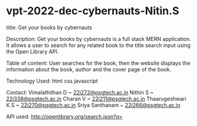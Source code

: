 # vpt-2022-dec-cybernauts-Nitin.S

title:
Get your books by cybernauts 

Description:
Get your books by cybernauts is a full stack MERN application. It allows a user to search for any related book to the title search input using the Open Library API.

Table of content:
User searches for the book, then the website displays the information about the book, author and the cover page of the book. 

Technology Used:
html
css
javascript

Contact:
Vimalathithan D ~ 22i272@psgtech.ac.in
Nithin S ~ 22i338@psgtech.ac.in
Charan V ~ 22i211@psgtech.ac.in
Thaarugeshwari K.S ~ 22i270@psgtech.ac.in
Sriya Santhanam ~ 22i266@psgtech.ac.in 

API used:
http://openlibrary.org/search.json?q=

